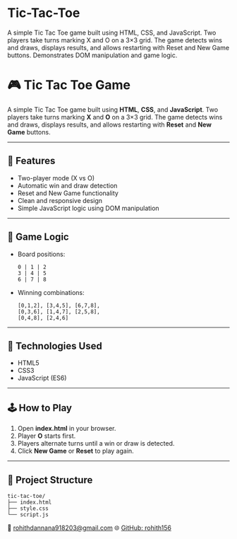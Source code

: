 # Tic-Tac-Toe
A simple Tic Tac Toe game built using HTML, CSS, and JavaScript. Two players take turns marking X and O on a 3×3 grid. The game detects wins and draws, displays results, and allows restarting with Reset and New Game buttons. Demonstrates DOM manipulation and game logic.

# 🎮 Tic Tac Toe Game

A simple Tic Tac Toe game built using **HTML**, **CSS**, and **JavaScript**.
Two players take turns marking **X** and **O** on a 3×3 grid. The game detects wins and draws, displays results, and allows restarting with **Reset** and **New Game** buttons.

---

## 🚀 Features

* Two-player mode (X vs O)
* Automatic win and draw detection
* Reset and New Game functionality
* Clean and responsive design
* Simple JavaScript logic using DOM manipulation

---

## 🧠 Game Logic

* Board positions:

  ```
  0 | 1 | 2
  3 | 4 | 5
  6 | 7 | 8
  ```
* Winning combinations:

  ```
  [0,1,2], [3,4,5], [6,7,8],
  [0,3,6], [1,4,7], [2,5,8],
  [0,4,8], [2,4,6]
  ```

---

## 🧰 Technologies Used

* HTML5
* CSS3
* JavaScript (ES6)

---

## 🕹️ How to Play

1. Open **index.html** in your browser.
2. Player **O** starts first.
3. Players alternate turns until a win or draw is detected.
4. Click **New Game** or **Reset** to play again.

---

## 📂 Project Structure

```
tic-tac-toe/
├── index.html
├── style.css
└── script.js
```

📧 [rohithdannana918203@gmail.com](mailto:rohithdannana918203@gmail.com)
🌐 [GitHub: rohith156](https://github.com/rohith156)

